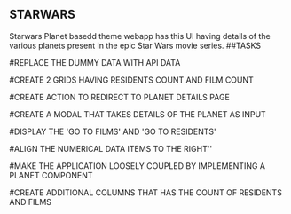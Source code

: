 ## STARWARS
Starwars Planet basedd theme webapp has this UI having details of the various planets present in the epic Star Wars movie series.
##TASKS 

#REPLACE THE DUMMY DATA WITH API DATA

#CREATE 2 GRIDS HAVING RESIDENTS COUNT AND FILM COUNT 

#CREATE ACTION TO REDIRECT TO PLANET DETAILS PAGE

#CREATE A MODAL THAT TAKES DETAILS OF THE PLANET AS INPUT

#DISPLAY THE 'GO TO FILMS' AND 'GO TO RESIDENTS'

#ALIGN THE NUMERICAL DATA ITEMS TO THE RIGHT''

#MAKE THE APPLICATION LOOSELY COUPLED BY IMPLEMENTING A PLANET COMPONENT 

#CREATE ADDITIONAL COLUMNS THAT HAS THE COUNT OF RESIDENTS AND FILMS